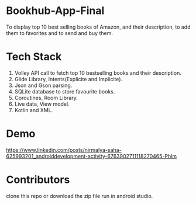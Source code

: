 # Bookhub-App-Final

To display top 10 best selling books of Amazon, and their description, to add them to favorites and to send and buy them.

# Tech Stack

01. Volley API call to fetch top 10 bestselling books and their description.
02. Glide Library, Intents(Explicite and Implicite).
03. Json and Gson parsing.
04. SQLite database to store favourite books.
05. Coroutines, Room Library.
06. Live data, View model.
07. Kotlin and XML.

# Demo
https://www.linkedin.com/posts/nirmalya-saha-625993201_androiddevelopment-activity-6763902711118270465-Phlm

# Contributors

clone this repo or download the zip file run in android studio.
